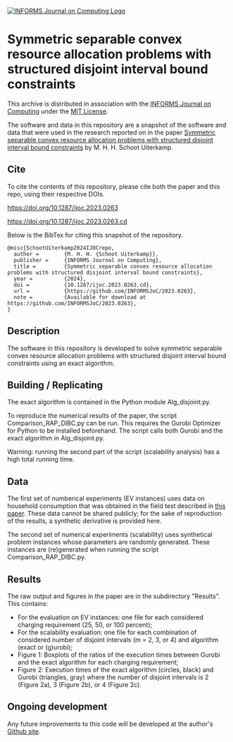 [![INFORMS Journal on Computing Logo](https://INFORMSJoC.github.io/logos/INFORMS_Journal_on_Computing_Header.jpg)](https://pubsonline.informs.org/journal/ijoc)

# Symmetric separable convex resource allocation problems with structured disjoint interval bound constraints

This archive is distributed in association with the [INFORMS Journal on
Computing](https://pubsonline.informs.org/journal/ijoc) under the [MIT License](LICENSE).

The software and data in this repository are a snapshot of the software and data
that were used in the research reported on in the paper 
[Symmetric separable convex resource allocation problems with structured disjoint interval bound constraints](https://doi.org/10.1287/ijoc.2023.0263) by M. H. H. Schoot Uiterkamp. 


## Cite

To cite the contents of this repository, please cite both the paper and this repo, using their respective DOIs.

https://doi.org/10.1287/ijoc.2023.0263

https://doi.org/10.1287/ijoc.2023.0263.cd

Below is the BibTex for citing this snapshot of the repository.

```
@misc{SchootUiterkamp2024IJOCrepo,
  author =        {M. H. H. {Schoot Uiterkamp}},
  publisher =     {INFORMS Journal on Computing},
  title =         {Symmetric separable convex resource allocation problems with structured disjoint interval bound constraints},
  year =          {2024},
  doi =           {10.1287/ijoc.2023.0263.cd},
  url =           {https://github.com/INFORMSJoC/2023.0263},
  note =          {Available for download at https://github.com/INFORMSJoC/2023.0263},
}  
```

## Description

The software in this repository is developed to solve symmetric separable convex resource allocation problems with structured disjoint interval bound constraints using an exact algorithm.


## Building / Replicating

The exact algorithm is contained in the Python module Alg_disjoint.py.

To reproduce the numerical results of the paper, the script Comparison_RAP_DIBC.py can be run. This requires the Gurobi Optimizer for Python to be installed beforehand. The script calls both Gurobi and the exact algorithm in Alg_disjoint.py.

Warning: running the second part of the script (scalability analysis) has a high total running time.


## Data

The first set of numberical experiments (EV instances) uses data on household consumption that was obtained in the field test described in [this paper](https://digital-library.theiet.org/doi/10.1049/oap-cired.2017.0340?doi=10.1049/oap-cired.2017.0340). These data cannot be shared publicly; for the sake of reproduction of the results, a synthetic derivative is provided here.

The second set of numerical experiments (scalability) uses synthetical problem instances whose parameters are randomly generated. These instances are (re)generated when running the script Comparison_RAP_DIBC.py.


## Results

The raw output and figures in the paper are in the subdirectory "Results". This contains:

- For the evaluation on EV instances: one file for each considered charging requirement (25, 50, or 100 percent);
- For the scalability evaluation: one file for each combination of considered number of disjoint intervals (m = 2, 3, or 4) and algorithm (exact or (g)urobi); 
- Figure 1: Boxplots of the ratios of the execution times between Gurobi and the exact algorithm for each charging requirement;
- Figure 2: Execution times of the exact algorithm (circles, black) and Gurobi (triangles, gray) where the number of disjoint intervals is 2 (Figure 2a), 3 (Figure 2b), or 4 (Figure 2c).


## Ongoing development

Any future improvements to this code will be developed at the author's [Github site](https://github.com/mhhschootuiterkamp/RAP_DIBC).
